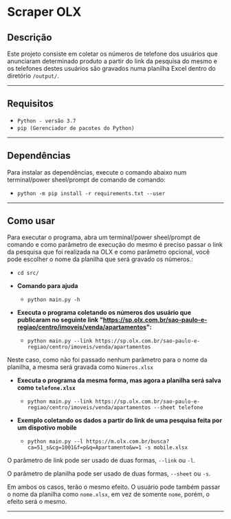 # Scraper OLX

## Descrição
Este projeto consiste em coletar os números de telefone dos usuários que anunciaram determinado produto a partir do link da pesquisa do mesmo e os telefones destes usuários são gravados numa planilha Excel dentro do diretório `/output/`.

---
## Requisitos

* `Python - versão 3.7`
* `pip (Gerenciador de pacotes do Python)`

---
## Dependências

Para instalar as dependências, execute o comando abaixo num terminal/power sheel/prompt de comando de comando:

* `python -m pip install -r requirements.txt --user`

---
## Como usar

Para executar o programa, abra um terminal/power sheel/prompt de comando e como parâmetro de execução do mesmo é preciso passar o link da pesquisa que foi realizada na OLX e como parâmetro opcional, você pode escolher o nome da planilha que será gravado os números.:

* `cd src/`
* **Comando para ajuda**
    * `python main.py -h`
* **Executa o programa coletando os números dos usuário que publicaram no seguinte link "https://sp.olx.com.br/sao-paulo-e-regiao/centro/imoveis/venda/apartamentos":**
    
    * `python main.py --link https://sp.olx.com.br/sao-paulo-e-regiao/centro/imoveis/venda/apartamentos` 
    

Neste caso, como não foi passado nenhum parâmetro para o nome da planilha, a mesma será gravada como `Números.xlsx`

* **Executa o programa da mesma forma, mas agora a planilha será salva como `telefone.xlsx`**

    * `python main.py --link https://sp.olx.com.br/sao-paulo-e-regiao/centro/imoveis/venda/apartamentos --sheet telefone`

* **Exemplo coletando os dados a partir do link de uma pesquisa feita por um dispotivo mobile**

    * `python main.py --l https://m.olx.com.br/busca?ca=51_s&cg=1001&f=p&q=Apartamento&w=1 -s mobile.xlsx`

O parâmetro de link pode ser usado de duas formas, `--link` ou `-l`.

O parâmetro de planilha pode ser usado de duas formas, `--sheet` ou `-s`.

Em ambos os casos, terão o mesmo efeito. O usuário pode também passar o nome da planilha como `nome.xlsx`, em vez de somente `nome`, porém, o efeito será o mesmo.

---